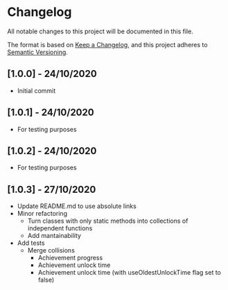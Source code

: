 # Changelog

All notable changes to this project will be documented in this file.

The format is based on [Keep a Changelog](https://keepachangelog.com/en/1.0.0/),
and this project adheres to [Semantic Versioning](https://semver.org/spec/v2.0.0.html).

## [1.0.0] - 24/10/2020

- Initial commit

## [1.0.1] - 24/10/2020

- For testing purposes

## [1.0.2] - 24/10/2020

- For testing purposes

## [1.0.3] - 27/10/2020

- Update README.md to use absolute links
- Minor refactoring 
    - Turn classes with only static methods into collections of independent functions
    - Add mantainability
- Add tests
    - Merge collisions
        - Achievement progress
        - Achievement unlock time
        - Achievement unlock time (with useOldestUnlockTime flag set to false)
